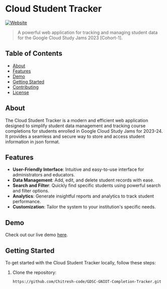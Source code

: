 # Cloud Student Tracker

[![Website](https://img.shields.io/website?url=https://cloud-student-tracker.web.app/)](https://cloud-student-tracker.web.app/)


> A powerful web application for tracking and managing student data for the Google Cloud Study Jams 2023 [Cohort-1].

## Table of Contents

- [About](#about)
- [Features](#features)
- [Demo](#demo)
- [Getting Started](#getting-started)
- [Contributing](#contributing)
- [License](#license)

## About

The Cloud Student Tracker is a modern and efficient web application designed to simplify student data management and tracking course completions for students enrolled in Google Cloud Study Jams for 2023-24. It provides a seamless and secure way to store and access student information in json format.

## Features

- **User-Friendly Interface**: Intuitive and easy-to-use interface for administrators and educators.
- **Data Management**: Add, edit, and delete student records with ease.
- **Search and Filter**: Quickly find specific students using powerful search and filter options.
- **Analytics**: Generate insightful reports and analytics to track student performance.
- **Customization**: Tailor the system to your institution's specific needs.

## Demo

Check out our live demo [here](https://cloud-student-tracker.web.app/).

## Getting Started

To get started with the Cloud Student Tracker locally, follow these steps:

1. Clone the repository:

   ```bash
   https://github.com/Chitresh-code/GDSC-GNIOT-Completion-Tracker.git
